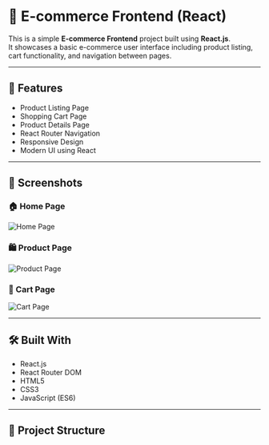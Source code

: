 # 🛒 E-commerce Frontend (React)

This is a simple **E-commerce Frontend** project built using **React.js**.  
It showcases a basic e-commerce user interface including product listing, cart functionality, and navigation between pages.

---

## 🚀 Features

- Product Listing Page
- Shopping Cart Page
- Product Details Page
- React Router Navigation
- Responsive Design
- Modern UI using React

---

## 📸 Screenshots

### 🏠 Home Page
![Home Page](https://github.com/Aayushstha1/React--Final--Project/Home.png)

### 🛍️ Product Page
![Product Page](https://github.com/Aayushstha1/React--Final--Project/screenshots/products.png)

### 🛒 Cart Page
![Cart Page](https://github.com/Aayushstha1/React--Final--Project/screenshots/cart.png)


---

## 🛠️ Built With

- React.js
- React Router DOM
- HTML5
- CSS3
- JavaScript (ES6)

---

## 📂 Project Structure

